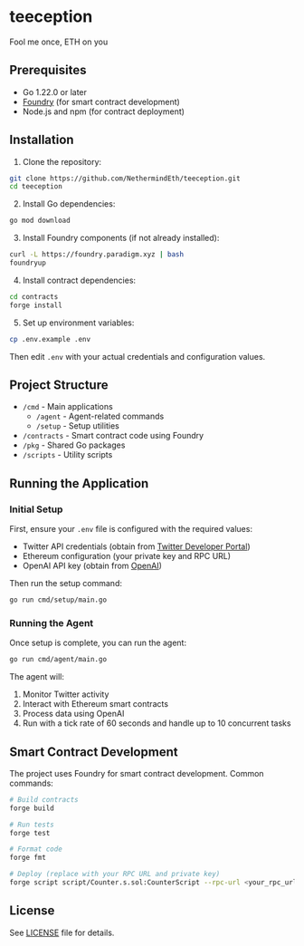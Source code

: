 # teeception

Fool me once, ETH on you

## Prerequisites

- Go 1.22.0 or later
- [Foundry](https://book.getfoundry.sh/) (for smart contract development)
- Node.js and npm (for contract deployment)

## Installation

1. Clone the repository:
```bash
git clone https://github.com/NethermindEth/teeception.git
cd teeception
```

2. Install Go dependencies:
```bash
go mod download
```

3. Install Foundry components (if not already installed):
```bash
curl -L https://foundry.paradigm.xyz | bash
foundryup
```

4. Install contract dependencies:
```bash
cd contracts
forge install
```

5. Set up environment variables:
```bash
cp .env.example .env
```
Then edit `.env` with your actual credentials and configuration values.

## Project Structure

- `/cmd` - Main applications
  - `/agent` - Agent-related commands
  - `/setup` - Setup utilities
- `/contracts` - Smart contract code using Foundry
- `/pkg` - Shared Go packages
- `/scripts` - Utility scripts

## Running the Application

### Initial Setup

First, ensure your `.env` file is configured with the required values:
- Twitter API credentials (obtain from [Twitter Developer Portal](https://developer.twitter.com/))
- Ethereum configuration (your private key and RPC URL)
- OpenAI API key (obtain from [OpenAI](https://platform.openai.com/))

Then run the setup command:

```bash
go run cmd/setup/main.go
```

### Running the Agent

Once setup is complete, you can run the agent:

```bash
go run cmd/agent/main.go
```

The agent will:
1. Monitor Twitter activity
2. Interact with Ethereum smart contracts
3. Process data using OpenAI
4. Run with a tick rate of 60 seconds and handle up to 10 concurrent tasks

## Smart Contract Development

The project uses Foundry for smart contract development. Common commands:

```bash
# Build contracts
forge build

# Run tests
forge test

# Format code
forge fmt

# Deploy (replace with your RPC URL and private key)
forge script script/Counter.s.sol:CounterScript --rpc-url <your_rpc_url> --private-key <your_private_key>
```

## License

See [LICENSE](LICENSE) file for details.
